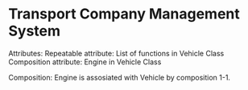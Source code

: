# Transport Company Management System

Attributes:
Repeatable attribute: List of functions in Vehicle Class
Composition attribute: Engine in Vehicle Class

Composition: Engine is assosiated with Vehicle by composition 1-1.
